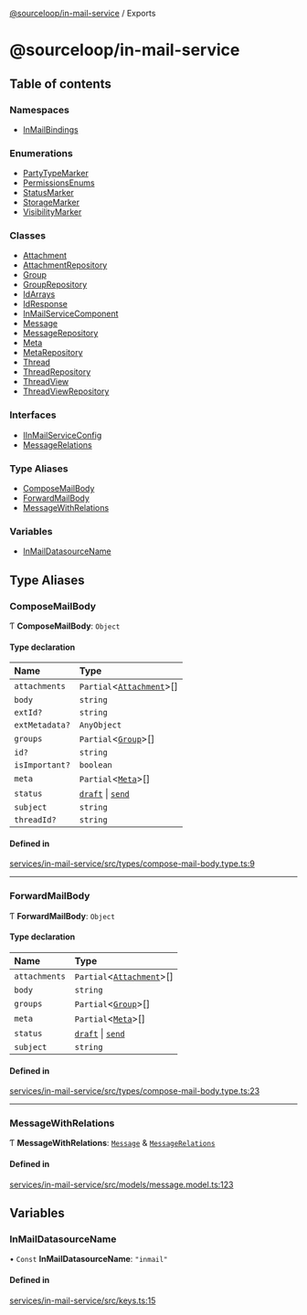 [@sourceloop/in-mail-service](README.md) / Exports

# @sourceloop/in-mail-service

## Table of contents

### Namespaces

- [InMailBindings](modules/InMailBindings.md)

### Enumerations

- [PartyTypeMarker](enums/PartyTypeMarker.md)
- [PermissionsEnums](enums/PermissionsEnums.md)
- [StatusMarker](enums/StatusMarker.md)
- [StorageMarker](enums/StorageMarker.md)
- [VisibilityMarker](enums/VisibilityMarker.md)

### Classes

- [Attachment](classes/Attachment.md)
- [AttachmentRepository](classes/AttachmentRepository.md)
- [Group](classes/Group.md)
- [GroupRepository](classes/GroupRepository.md)
- [IdArrays](classes/IdArrays.md)
- [IdResponse](classes/IdResponse.md)
- [InMailServiceComponent](classes/InMailServiceComponent.md)
- [Message](classes/Message.md)
- [MessageRepository](classes/MessageRepository.md)
- [Meta](classes/Meta.md)
- [MetaRepository](classes/MetaRepository.md)
- [Thread](classes/Thread.md)
- [ThreadRepository](classes/ThreadRepository.md)
- [ThreadView](classes/ThreadView.md)
- [ThreadViewRepository](classes/ThreadViewRepository.md)

### Interfaces

- [IInMailServiceConfig](interfaces/IInMailServiceConfig.md)
- [MessageRelations](interfaces/MessageRelations.md)

### Type Aliases

- [ComposeMailBody](modules.md#composemailbody)
- [ForwardMailBody](modules.md#forwardmailbody)
- [MessageWithRelations](modules.md#messagewithrelations)

### Variables

- [InMailDatasourceName](modules.md#inmaildatasourcename)

## Type Aliases

### ComposeMailBody

Ƭ **ComposeMailBody**: `Object`

#### Type declaration

| Name | Type |
| :------ | :------ |
| `attachments` | `Partial`<[`Attachment`](classes/Attachment.md)\>[] |
| `body` | `string` |
| `extId?` | `string` |
| `extMetadata?` | `AnyObject` |
| `groups` | `Partial`<[`Group`](classes/Group.md)\>[] |
| `id?` | `string` |
| `isImportant?` | `boolean` |
| `meta` | `Partial`<[`Meta`](classes/Meta.md)\>[] |
| `status` | [`draft`](enums/StorageMarker.md#draft) \| [`send`](enums/StorageMarker.md#send) |
| `subject` | `string` |
| `threadId?` | `string` |

#### Defined in

[services/in-mail-service/src/types/compose-mail-body.type.ts:9](https://github.com/sourcefuse/loopback4-microservice-catalog/blob/d35fdb3f0/services/in-mail-service/src/types/compose-mail-body.type.ts#L9)

___

### ForwardMailBody

Ƭ **ForwardMailBody**: `Object`

#### Type declaration

| Name | Type |
| :------ | :------ |
| `attachments` | `Partial`<[`Attachment`](classes/Attachment.md)\>[] |
| `body` | `string` |
| `groups` | `Partial`<[`Group`](classes/Group.md)\>[] |
| `meta` | `Partial`<[`Meta`](classes/Meta.md)\>[] |
| `status` | [`draft`](enums/StorageMarker.md#draft) \| [`send`](enums/StorageMarker.md#send) |
| `subject` | `string` |

#### Defined in

[services/in-mail-service/src/types/compose-mail-body.type.ts:23](https://github.com/sourcefuse/loopback4-microservice-catalog/blob/d35fdb3f0/services/in-mail-service/src/types/compose-mail-body.type.ts#L23)

___

### MessageWithRelations

Ƭ **MessageWithRelations**: [`Message`](classes/Message.md) & [`MessageRelations`](interfaces/MessageRelations.md)

#### Defined in

[services/in-mail-service/src/models/message.model.ts:123](https://github.com/sourcefuse/loopback4-microservice-catalog/blob/d35fdb3f0/services/in-mail-service/src/models/message.model.ts#L123)

## Variables

### InMailDatasourceName

• `Const` **InMailDatasourceName**: ``"inmail"``

#### Defined in

[services/in-mail-service/src/keys.ts:15](https://github.com/sourcefuse/loopback4-microservice-catalog/blob/d35fdb3f0/services/in-mail-service/src/keys.ts#L15)
